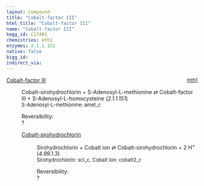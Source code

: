 ```yaml
---
layout: compound
title: "Cobalt-factor III"
html_title: "Cobalt-factor III"
name: "Cobalt-factor III"
kegg_id: C17401
chemistries: mth1
enzymes: 2.1.1.151
native: false
bigg_id:
indirect_via:
---
```

<dl><dt class='rs-product'><a href='{{ site.url }}{{ site.baseurl }}/compounds/C17401' class='link-dark' data-bs-toggle='tooltip' data-bs-html='true' data-bs-title='KEGG: C17401'>Cobalt-factor III</a><span style='float: right; max-width: 40%'><a href='{{ site.url }}{{ site.baseurl }}/chemistries/mth1' class='link-dark opacity-50' style='font-size: small; word-wrap: anywhere;'>mth1</a></span></dt><dd><p>Cobalt-sirohydrochlorin + S-Adenosyl-L-methionine &#8644; Cobalt-factor III + S-Adenosyl-L-homocysteine (<i>2.1.1.151</i>)<br /><span style='font-size: small;'><span data-bs-toggle='tooltip' data-bs-html='true' data-bs-title='KEGG: C00019'>S-Adenosyl-L-methionine</span>: amet_c</span><br /><div class="reversibility_info">Reversibility: <div class="progress"><div class="progress-bar bg-light" role="progressbar" style="width: 100%" aria-valuenow="0" aria-valuemin="0" aria-valuemax="100"></div></div><span>?</span><div class="progress"><div class="progress-bar bg-light" role="progressbar" style="width: 100%" aria-valuenow="0" aria-valuemin="0" aria-valuemax="10"></div></div></div></p><dl><dt><a href='{{ site.url }}{{ site.baseurl }}/compounds/C11538' class='link-dark' data-bs-toggle='tooltip' data-bs-html='true' data-bs-title='KEGG: C11538'>Cobalt-sirohydrochlorin</a><span style='float: right; max-width: 40%'><a href='{{ site.url }}{{ site.baseurl }}/chemistries/None' class='link-dark opacity-50' style='font-size: small; word-wrap: anywhere;'></a></span></dt><dd><p>Sirohydrochlorin + Cobalt ion &#8644; Cobalt-sirohydrochlorin + 2 H<sup>+</sup> (<i>4.99.1.3</i>)<br /><span style='font-size: small;'><span data-bs-toggle='tooltip' data-bs-html='true' data-bs-title='KEGG: C05778'>Sirohydrochlorin</span>: scl_c, <span data-bs-toggle='tooltip' data-bs-html='true' data-bs-title='KEGG: C00175'>Cobalt ion</span>: cobalt2_c</span><br /><div class="reversibility_info">Reversibility: <div class="progress"><div class="progress-bar bg-light" role="progressbar" style="width: 100%" aria-valuenow="0" aria-valuemin="0" aria-valuemax="100"></div></div><span>?</span><div class="progress"><div class="progress-bar bg-light" role="progressbar" style="width: 100%" aria-valuenow="0" aria-valuemin="0" aria-valuemax="10"></div></div></div></p><dl></dl></dd></dl></dd></dl>